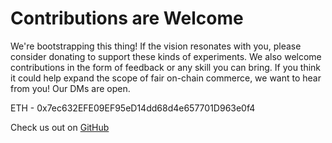 # Contributions are Welcome

We're bootstrapping this thing! If the vision resonates with you, please consider donating to support these kinds of experiments. We also welcome contributions in the form of feedback or any skill you can bring. If you think it could help expand the scope of fair on-chain commerce, we want to hear from you! Our DMs are open.

ETH - 0x7ec632EFE09EF95eD14dd68d4e657701D963e0f4

Check us out on [GitHub](https://github.com/TrustlessDAO)

